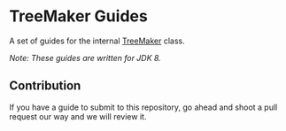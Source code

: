 # TreeMaker Guides

A set of guides for the internal [TreeMaker](https://www.javadoc.io/doc/org.kohsuke.sorcerer/sorcerer-javac/latest/com/sun/tools/javac/tree/TreeMaker.html) class.

*Note: These guides are written for JDK 8.*

## Contribution

If you have a guide to submit to this repository, go ahead and shoot a pull request our way and we will review it.
